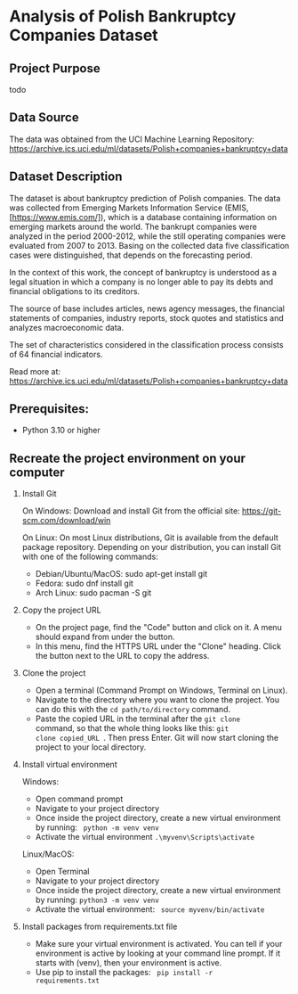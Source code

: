# Analysis of Polish Bankruptcy Companies Dataset
## Project Purpose
todo
## Data Source
The data was obtained from the UCI Machine Learning Repository: https://archive.ics.uci.edu/ml/datasets/Polish+companies+bankruptcy+data

## Dataset Description
The dataset is about bankruptcy prediction of Polish companies. The data was collected from Emerging Markets Information Service (EMIS, [https://www.emis.com/]), which is a database containing information on emerging markets around the world. The bankrupt companies were analyzed in the period 2000-2012, while the still operating companies were evaluated from 2007 to 2013.
Basing on the collected data five classification cases were distinguished, that depends on the forecasting period.

In the context of this work, the concept of bankruptcy is understood as a legal situation in which a company is no longer able to pay its debts and financial obligations to its creditors.

The source of base includes articles, news agency messages, the financial statements of companies, industry reports, stock quotes and statistics and analyzes macroeconomic data.

The set of characteristics considered in the classification process consists of 64 financial indicators.

Read more at: https://archive.ics.uci.edu/ml/datasets/Polish+companies+bankruptcy+data

## Prerequisites:
- Python 3.10 or higher

## Recreate the project environment on your computer
1. Install Git

    On Windows: Download and install Git from the official site: https://git-scm.com/download/win
    
    On Linux: On most Linux distributions, Git is available from the default package repository. Depending on your distribution, you can install Git with one of the following commands:
    - Debian/Ubuntu/MacOS: sudo apt-get install git
    - Fedora: sudo dnf install git
    - Arch Linux: sudo pacman -S git

2. Copy the project URL
    - On the project page, find the "Code" button and click on it. A menu should expand from under the button.
    - In this menu, find the HTTPS URL under the "Clone" heading. Click the button next to the URL to copy the address.

3. Clone the project
    - Open a terminal (Command Prompt on Windows, Terminal on Linux).
    - Navigate to the directory where you want to clone the project. You can do this with the
    <code>cd path/to/directory</code> command.
    - Paste the copied URL in the terminal after the <code>git clone </code> command, so that the whole thing looks like this: <code>git clone copied_URL </code>. Then press Enter.
    Git will now start cloning the project to your local directory.

4. Install virtual environment
    
    Windows:
    - Open command prompt
    - Navigate to your project directory
    - Once inside the project directory, create a new virtual environment by running: <code> python -m venv venv</code>
    - Activate the virtual environment <code>.\myvenv\Scripts\activate</code>

    Linux/MacOS:
    - Open Terminal
    - Navigate to your project directory
    - Once inside the project directory, create a new virtual environment by running: <code>python3 -m venv venv</code>
    - Activate the virtual environment: <code> source myvenv/bin/activate </code>

5. Install packages from requirements.txt file
    - Make sure your virtual environment is activated. You can tell if your environment is active by looking at your command line prompt. If it starts with (venv), then your environment is active.
    - Use pip to install the packages: <code> pip install -r requirements.txt </code>